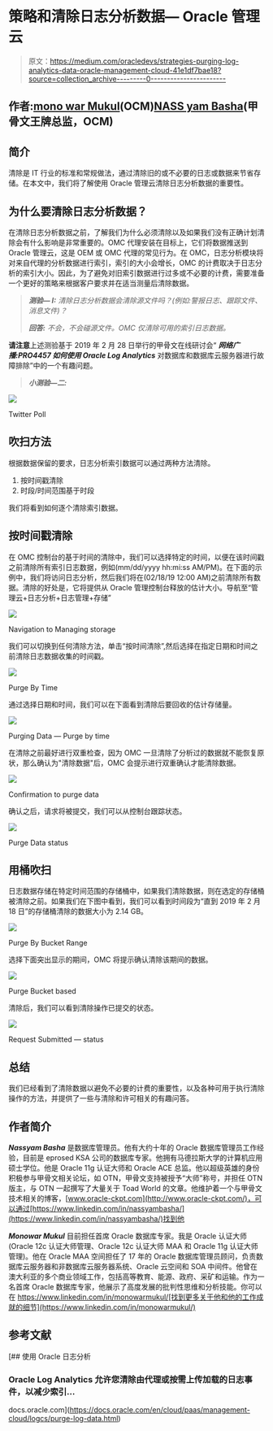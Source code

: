 # 策略和清除日志分析数据— Oracle 管理云

> 原文：<https://medium.com/oracledevs/strategies-purging-log-analytics-data-oracle-management-cloud-41e1df7bae18?source=collection_archive---------0----------------------->

## 作者:[mono war Mukul](https://medium.com/u/3757393c69bd?source=post_page-----41e1df7bae18--------------------------------)(OCM)[NASS yam Basha](https://medium.com/u/ba3f0a72ff81?source=post_page-----41e1df7bae18--------------------------------)(甲骨文王牌总监，OCM)

## **简介**

清除是 IT 行业的标准和常规做法，通过清除旧的或不必要的日志或数据来节省存储。在本文中，我们将了解使用 Oracle 管理云清除日志分析数据的重要性。

## **为什么要清除日志分析数据？**

在清除日志分析数据之前，了解我们为什么必须清除以及如果我们没有正确计划清除会有什么影响是非常重要的。OMC 代理安装在目标上，它们将数据推送到 Oracle 管理云，这是 OEM 或 OMC 代理的常见行为。在 OMC，日志分析模块将对来自代理的分析数据进行索引，索引的大小会增长，OMC 的计费取决于日志分析的索引大小。因此，为了避免对旧索引数据进行过多或不必要的计费，需要准备一个更好的策略来根据客户要求并在适当测量后清除数据。

> ***测验— I:*** *清除日志分析数据会清除源文件吗？(例如:警报日志、跟踪文件、消息文件)？*
> 
> ***回答:*** *不会，不会碰源文件。OMC 仅清除可用的索引日志数据。*

**请注意**上述测验基于 2019 年 2 月 28 日举行的甲骨文在线研讨会“ ***网络广播:PRO4457 如何使用 Oracle Log Analytics*** 对数据库和数据库云服务器进行故障排除”中的一个有趣问题。

> ***小测验—二:***

![](img/79a07db87a519844be293a8913187f75.png)

Twitter Poll

## **吹扫方法**

根据数据保留的要求，日志分析索引数据可以通过两种方法清除。

1.  按时间戳清除
2.  时段/时间范围基于时段

我们将看到如何逐个清除索引数据。

## **按时间戳清除**

在 OMC 控制台的基于时间的清除中，我们可以选择特定的时间，以便在该时间戳之前清除所有索引日志数据，例如(mm/dd/yyyy hh:mi:ss AM/PM)。在下面的示例中，我们将访问日志分析，然后我们将在(02/18/19 12:00 AM)之前清除所有数据。清除的好处是，它将提供从 Oracle 管理控制台释放的估计大小。导航至“管理云+日志分析+日志管理+存储”

![](img/1047526070bb94b028c922a092494b8f.png)

Navigation to Managing storage

我们可以切换到任何清除方法，单击“按时间清除”,然后选择在指定日期和时间之前清除日志数据收集的时间戳。

![](img/62780d90be95cdfe20164b1288c2625e.png)

Purge By Time

通过选择日期和时间，我们可以在下面看到清除后要回收的估计存储量。

![](img/96dd9d8c40a6d88637d467de42699eae.png)

Purging Data — Purge by time

在清除之前最好进行双重检查，因为 OMC 一旦清除了分析过的数据就不能恢复原状，那么确认为"清除数据"后，OMC 会提示进行双重确认才能清除数据。

![](img/9a3f9d774e66f1bc4e35c8fba2ee0356.png)

Confirmation to purge data

确认之后，请求将被提交，我们可以从控制台跟踪状态。

![](img/3a34b448c5a88b03374939f36245bde1.png)

Purge Data status

## **用桶吹扫**

日志数据存储在特定时间范围的存储桶中，如果我们清除数据，则在选定的存储桶被清除之前。如果我们在下图中看到，我们可以看到时间段为“直到 2019 年 2 月 18 日”的存储桶清除的数据大小为 2.14 GB。

![](img/3b68b712c5915a5a07fe2af078580b6b.png)

Purge By Bucket Range

选择下面突出显示的期间，OMC 将提示确认清除该期间的数据。

![](img/1c3a1bb79fd7fa648e156b8f8183365a.png)

Purge Bucket based

清除后，我们可以看到清除操作已提交的状态。

![](img/63e75f1f7d84be7ad0a9501bc0c42d8f.png)

Request Submitted — status

## **总结**

我们已经看到了清除数据以避免不必要的计费的重要性，以及各种可用于执行清除操作的方法，并提供了一些与清除和许可相关的有趣问答。

## **作者简介**

***Nassyam Basha*** 是数据库管理员。他有大约十年的 Oracle 数据库管理员工作经验，目前是 eprosed KSA 公司的数据库专家。他拥有马德拉斯大学的计算机应用硕士学位。他是 Oracle 11g 认证大师和 Oracle ACE 总监。他以超级英雄的身份积极参与甲骨文相关论坛，如 OTN，甲骨文支持被授予“大师”称号，并担任 OTN 版主，与 OTN 一起撰写了大量关于 Toad World 的文章。他维护着一个与甲骨文技术相关的博客，[www.oracle-ckpt.com](http://www.oracle-ckpt.com/)，可以通过[https://www.linkedin.com/in/nassyambasha/](https://www.linkedin.com/in/nassyambasha/)找到他

***Monowar Mukul*** 目前担任首席 Oracle 数据库专家。我是 Oracle 认证大师(Oracle 12c 认证大师管理、Oracle 12c 认证大师 MAA 和 Oracle 11g 认证大师管理)。他在 Oracle MAA 空间担任了 17 年的 Oracle 数据库管理员顾问，负责数据库云服务器和非数据库云服务器系统、Oracle 云空间和 SOA 中间件。他曾在澳大利亚的多个商业领域工作，包括高等教育、能源、政府、采矿和运输。作为一名首席 Oracle 数据库专家，他展示了高度发展的批判性思维和分析技能。你可以在 https://www.linkedin.com/in/monowarmukul/[找到更多关于他和他的工作成就的细节](https://www.linkedin.com/in/monowarmukul/)

## **参考文献**

 [## 使用 Oracle 日志分析

### Oracle Log Analytics 允许您清除由代理或按需上传加载的日志事件，以减少索引…

docs.oracle.com](https://docs.oracle.com/en/cloud/paas/management-cloud/logcs/purge-log-data.html)